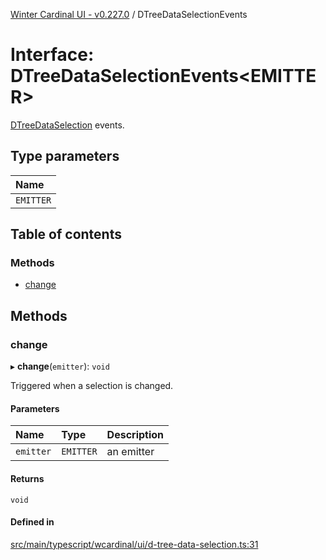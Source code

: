 [Winter Cardinal UI - v0.227.0](../index.md) / DTreeDataSelectionEvents

# Interface: DTreeDataSelectionEvents<EMITTER\>

[DTreeDataSelection](DTreeDataSelection.md) events.

## Type parameters

| Name |
| :------ |
| `EMITTER` |

## Table of contents

### Methods

- [change](DTreeDataSelectionEvents.md#change)

## Methods

### change

▸ **change**(`emitter`): `void`

Triggered when a selection is changed.

#### Parameters

| Name | Type | Description |
| :------ | :------ | :------ |
| `emitter` | `EMITTER` | an emitter |

#### Returns

`void`

#### Defined in

[src/main/typescript/wcardinal/ui/d-tree-data-selection.ts:31](https://github.com/winter-cardinal/winter-cardinal-ui/blob/v0.227.0/src/main/typescript/wcardinal/ui/d-tree-data-selection.ts#L31)

